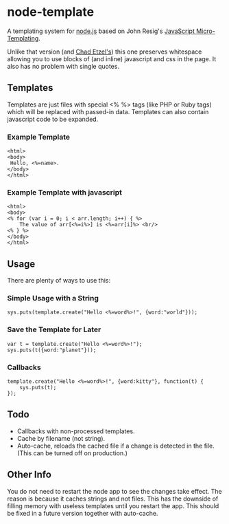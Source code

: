 # node-template

A templating system for [node.js](http://nodejs.org) based on 
John Resig's [JavaScript Micro-Templating](http://ejohn.org/blog/javascript-micro-templating/).

Unlike that version (and [Chad Etzel's](http://github.com/jazzychad/template.node.js/)) this one preserves whitespace
allowing you to use blocks of (and inline) javascript and css in the page. It also has no problem with single quotes.

## Templates

Templates are just files with special <% %> tags (like PHP or Ruby tags) which will be replaced with passed-in data. 
Templates can also contain javascript code to be expanded.

### Example Template
    <html>
    <body>
     Hello, <%=name>.
    </body>
    </html>

### Example Template with javascript
    <html>
    <body>
    <% for (var i = 0; i < arr.length; i++) { %>
        The value of arr[<%=i%>] is <%=arr[i]%> <br/>
    <% } %>
    </body>
    </html>

## Usage

There are plenty of ways to use this:

### Simple Usage with a String
    sys.puts(template.create("Hello <%=word%>!", {word:"world"}));
    
### Save the Template for Later
    var t = template.create("Hello <%=word%>!");
    sys.puts(t({word:"planet"}));
    
### Callbacks
    template.create("Hello <%=word%>!", {word:kitty"}, function(t) {
        sys.puts(t);
    });

## Todo

* Callbacks with non-processed templates.
* Cache by filename (not string).
* Auto-cache, reloads the cached file if a change is detected in the file. (This can be turned off on production.) 
    
## Other Info

You do not need to restart the node app to see the changes take effect. The reason is because it caches strings and
not files. This has the downside of filling memory with useless templates until you restart the app. 
This should be fixed in a future version together with auto-cache.
